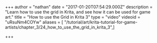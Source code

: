 +++
author = "nathan"
date = "2017-01-20T07:54:29.000Z"
description = "Learn how to use the grid in Krita, and see how it can be used for game art."
title = "How to use the Grid in Krita 3"
type = "video"
videoid = "uRsuNm4COYw"
aliases = [ "/tutorial/art/krita-tutorial-for-game-artists/chapter_3/24_how_to_use_the_grid_in_krita_3",]

+++